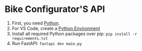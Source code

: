 # Bike Configurator'S API

1. First, you need [Python](https://www.python.org/).
2. For VS Code, create a [Python Environment](https://code.visualstudio.com/docs/python/python-tutorial#_create-a-virtual-environment)
3. Install all required Python packages over pip: ```pip install -r requirements.txt```
4. Run FastAPI: ```fastapi dev main.py```